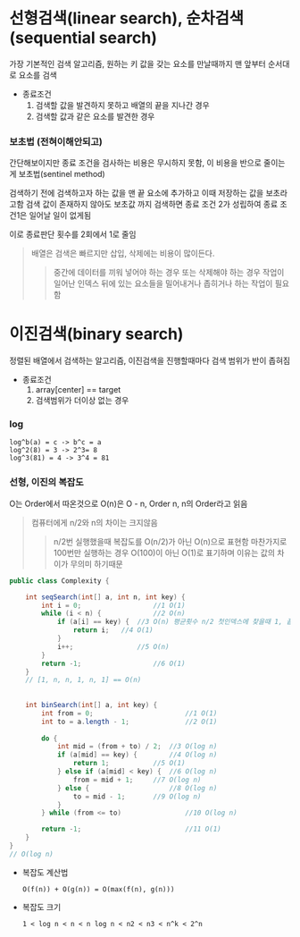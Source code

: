 # 선형검색(linear search), 순차검색(sequential search)

가장 기본적인 검색 알고리즘, 원하는 키 값을 갖는 요소를 만날때까지 맨 앞부터 순서대로 요소를 검색

- 종료조건
  1. 검색할 값을 발견하지 못하고 배열의 끝을 지나간 경우
  2. 검색할 값과 같은 요소를 발견한 경우

### 보초법 (전혀이해안되고)

간단해보이지만 종료 조건을 검사하는 비용은 무시하지 못함, 이 비용을 반으로 줄이는게 보초법(sentinel method)

검색하기 전에 검색하고자 하는 값을 맨 끝 요소에 추가하고 이때 저장하는 값을 보초라고함 검색 값이 존재하지 않아도 보초값 까지 검색하면 종료 조건 2가 성립하여 종료 조건1은 일어날 일이 없게됨

이로 종료판단 횟수를 2회에서 1로 줄임

> 배열은 검색은 빠르지만 삽입, 삭제에는 비용이 많이든다.
>> 중간에 데이터를 끼워 넣어야 하는 경우 또는 삭제해야 하는 경우 작업이 일어난 인덱스 뒤에 있는 요소들을
> > 밀어내거나 좁히거나 하는 작업이 필요함

# 이진검색(binary search)

정렬된 배열에서 검색하는 알고리즘, 이진검색을 진행할때마다 검색 범위가 반이 좁혀짐

- 종료조건
  1. array[center] == target
  2. 검색범위가 더이상 없는 경우

### log

```text
log^b(a) = c -> b^c = a
log^2(8) = 3 -> 2^3= 8
log^3(81) = 4 -> 3^4 = 81 
```

### 선형, 이진의 복잡도

O는 Order에서 따온것으로 O(n)은 O - n, Order n, n의 Order라고 읽음

> 컴퓨터에게 n/2와 n의 차이는 크지않음
>> n/2번 실행했을때 복잡도를 O(n/2)가 아닌 O(n)으로 표현함
> > 마찬가지로 100번만 실행하는 경우 O(100)이 아닌 O(1)로 표기하며
> > 이유는 값의 차이가 무의미 하기때문

```java
public class Complexity {

	int seqSearch(int[] a, int n, int key) {
		int i = 0;                  //1 O(1)
		while (i < n) {             //2 O(n) 
			if (a[i] == key) {  //3 O(n) 평균횟수 n/2 첫인덱스에 찾을때 1, 끝까지 못찾을때 n
				return i;   //4 O(1)
			}
			i++;                //5 O(n)
		}
		return -1;                  //6 O(1)
	}
	// [1, n, n, 1, n, 1] == O(n)
    
    
	int binSearch(int[] a, int key) {
		int from = 0;                       //1 O(1)
		int to = a.length - 1;              //2 O(1)
		
		do {
			int mid = (from + to) / 2;  //3 O(log n)
			if (a[mid] == key) {        //4 O(log n)
				return 1;           //5 O(1)
			} else if (a[mid] < key) {  //6 O(log n)
				from = mid + 1;     //7 O(log n)
			} else {                    //8 O(log n)
				to = mid - 1;       //9 O(log n)
			}
		} while (from <= to)                //10 O(log n) 

		return -1;                          //11 O(1)
	}
}
// O(log n)
```

- 복잡도 계산법

  `O(f(n)) + O(g(n)) = O(max(f(n), g(n)))`

- 복잡도 크기
  
  `1 < log n < n < n log n < n2 < n3 < n^k < 2^n`